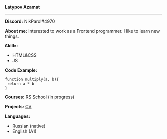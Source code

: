 **Latypov Azamat**

***

**Discord:** NikParol#4970

**About me:** Interested to work as a Frontend programmer. I like to learn new things.

**Skills:**
  * HTML&CSS  
  * JS

**Code Example:**
```
function multiply(a, b){
 return a * b
}
```
**Courses:** RS School (in progress)

**Projects:** [CV](https://github.com/latypovazamat/rsschool-cv)

**Languages:**
 * Russian (native)
 * English (A1)
